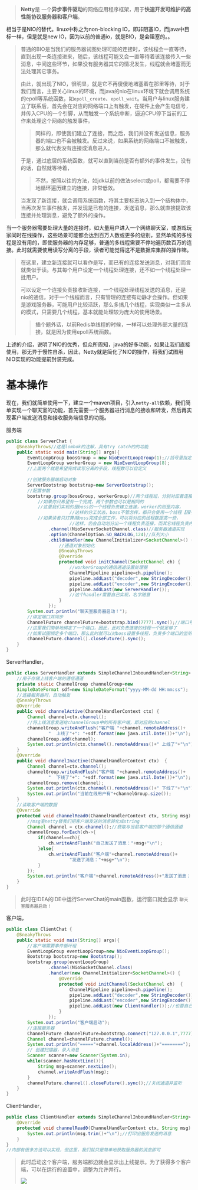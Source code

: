 > **Netty**是 一个**异步事件驱动**的网络应用程序框架，用于**快速开发可维护的高性能协议服务器和客户端**。

相当于是NIO的替代。linux中称之为non-blocking IO，即非阻塞IO，而java中目标一样，但是就是new IO，因为以前的普通io，就是BIO，是会阻塞的。。

> 普通的BIO是当我们的服务器试图处理可能的连接时，该线程会一直等待，直到出现一条连接进来，随后，该线程可能又会一直等待着该连接传入一些消息，中间这些环节，如果没有服务器其它的情况发生，线程就会堵塞而无法处理其它事务。
>
> 由此，就出现了NIO，很明显，就是它不再傻傻地堵塞着在那里等待，对于我们而言，主要关心linux的环境，而java的nio在linux环境下就会调用系统的epoll等系统函数，如`epoll_create`、`epoll_wait`。当用户与linux服务建立了联系后，首先会在对应的网络端口上有触发，在硬件上会产生电信号，并传入CPU的一个引脚，从而触发一个系统中断，逼迫CPU停下当前的工作来处理这个网络的触发事件。
>
> > 同样的，即使我们建立了连接，而之后，我们并没有发送信息，服务器的端口也不会被触发。反过来说，如果系统的网络端口不被触发，那么就代表没有连接或消息进入。
>
> 于是，通过底层的系统函数，就可以直到当前是否有额外的事件发生，没有的话，自然就等待着，
>
> > 不然，按照以往的方法，如jdk以前的做法select或poll，都需要不停地循环遍历建立的连接，非常低效。
>
> 当发现了新连接，就会调用系统函数，将其主要标志纳入到一个结构体中，当再次发生事件触发，并发现是已有的连接，发送消息，那么就直接提取该连接并处理消息，避免了额外的操作。

当一个服务器需要处理大量的连接时，如大量用户进入一个网络聊天室，或游戏玩家同时在线操作，这些场景可能都会达到百万人数或更多的级别，显然单纯的多线程是没有用的，即使服务器的内存足够，普通的多线程需要不停地遍历数百万的连接。此时就需要使用读写分离的手段，读者可能觉得这不是数据库集群的操作嘛。

> 在这里，建立新连接就可以看作是写，而已有的连接发送消息，对我们而言就类似于读。与其每个用户设定一个线程处理连接，还不如一个线程处理一批用户。
>
> 可以设定一个连接负责接收新连接，一个线程处理线程发送的消息，还是nio的通信，对于一个线程而言，只有管理的连接有动静才会操作。但如果是游戏服务器，可能用户比较活跃，那么多搞几个线程，实现类似一主多从的模式，只需要几个线程，基本就能处理较为庞大的使用场景。
>
> > 插个题外话，以前Redis单线程的时候，一样可以处理外部大量的连接，就是因为使用epoll系统函数。

上述的介绍，说明了NIO的优秀，但众所周知，java的好多功能，如果让我们直接使用，那无异于慢性自杀，因此，Netty就是简化了NIO的操作，将我们试图用NIO实现的功能提前封装完成。

# 基本操作

现在，我们就简单使用一下，建立一个maven项目，引入`netty-all`依赖，我们简单实现一个聊天室的功能，首先需要一个服务器进行消息的接收和转发，然后再实现客户端发送消息和接收服务端信息的功能。

服务端

```java
public class ServerChat {
    @SneakyThrows//这是lombok的注解，具有try catch的的功能
    public static void main(String[] args){
        EventLoopGroup boosGroup = new NioEventLoopGroup(1);//括号里指定的是线程数
        EventLoopGroup workerGroup = new NioEventLoopGroup(8);
        //上面两个就是希望完成读写分离的手段，线程数可以自定义
        
        //创建服务器端启动对象
        ServerBootstrap bootstrap=new ServerBootstrap();
        //配置参数
        bootstrap.group(bossGroup, workerGroup)//两个线程组，分别对应着连接的建立和内容的读取
            //如果你只希望有一个完成，两个参数也可以是相同的
            //这里我们实现的是boss的一个线程负责建立连接，worker的则是内容，
			            //这样的分工状态，boss不管怎样，都只会使用一个线程【限于绑定一个端口】
            //如果读者只打算用boss完成全部工作，可以将对应的线程数提高一些，
            			//这样，仍会自动划分出一个线程负责连接，而其它线程负责内容
                .channel(NioServerSocketChannel.class)//服务器通道实现
                .option(ChannelOption.SO_BACKLOG,124)//队列大小
                .childHandler(new ChannelInitializer<SocketChannel>() {
                    //通道对象初始化
                    @SneakyThrows
                    @Override
                    protected void initChannel(SocketChannel ch) {
                        //workerGroup的通信通道设置处理器
                        ChannelPipeline pipeline=ch.pipeline();
                        pipeline.addLast("decoder",new StringDecoder());
                        pipeline.addLast("encoder",new StringEncoder());
                        pipeline.addLast(new ServerHandler());
                        //这个handler需要自己实现，名字随意
                    }
                });
        System.out.println("聊天室服务器启动！");
        //绑定端口并同步
        ChannelFuture channelFuture=bootstrap.bind(7777).sync();//端口号随意
        //这里我们简单地绑定了一个端口，因此，此时负责连接的线程一个就足够了
        //如果试图绑定多个端口，那么此时就可以对boss设置多线程，负责多个端口的监听
        channelFuture.channel().closeFuture().sync();
    }
}
```

ServerHandler，

```java
public class ServerHandler extends SimpleChannelInboundHandler<String> {
    //用于存储上线客户端的通信通道
    private static ChannelGroup channelGroup=new 																		DefaultChannelGroup(GlobalEventExecutor.INSTANCE);
    SimpleDateFormat sdf=new SimpleDateFormat("yyyy-MM-dd HH:mm:ss");
    //连接服务器时，自动触发
    @SneakyThrows
    @Override
    public void channelActive(ChannelHandlerContext ctx) {
        Channel channel=ctx.channel();
        //将上线消息发送给channelGroup中的所有客户端，即对应的channel
        channelGroup.writeAndFlush("客户端 "+channel.remoteAddress()+
                "  上线了"+": "+sdf.format(new java.util.Date())+"\n");
        channelGroup.add(channel);
        System.out.println(ctx.channel().remoteAddress()+" 上线了"+"\n");
    }
    @Override
    public void channelInactive(ChannelHandlerContext ctx)  {
        Channel channel=ctx.channel();
        channelGroup.writeAndFlush("客户端 "+channel.remoteAddress()+
                "  下线了"+": "+sdf.format(new java.util.Date())+"\n");
        channelGroup.remove(channel);
        System.out.println(ctx.channel().remoteAddress()+" 下线了"+"\n");
        System.out.println("当前在线用户有"+channelGroup.size());
    }
    //读取客户端的数据
    @Override
    protected void channelRead0(ChannelHandlerContext ctx, String msg) {
        //msg室netty替我们把客户端发送的消息转化成string
        Channel channel = ctx.channel();//获取与当前客户端的那个通信通道
        channelGroup.forEach(ch->{
            if(channel==ch){
                ch.writeAndFlush("自己发送了消息："+msg+"\n");
            }else{
                ch.writeAndFlush("客户端"+channel.remoteAddress()+
                        "发送了消息："+msg+"\n");
            }
        });
        System.out.println("客户端"+channel.remoteAddress()+"发送了消息： "+msg+"\n");
    }
}
```

> 此时在IDEA的IDE中运行ServerChat的main函数，运行窗口就会显示 `聊天室服务器启动！`

客户端，

```java
public class ClientChat {
    @SneakyThrows
    public static void main(String[] args){
        //客户端需要事件循环组
        EventLoopGroup eventLoopGroup=new NioEventLoopGroup();
        Bootstrap bootstrap=new Bootstrap();
        bootstrap.group(eventLoopGroup)
                .channel(NioSocketChannel.class)
                .handler(new ChannelInitializer<SocketChannel>() {
                    @Override
                    protected void initChannel(SocketChannel ch)  {
                        ChannelPipeline pipeline=ch.pipeline();
                        pipeline.addLast("decoder",new StringDecoder());
                        pipeline.addLast("encoder",new StringEncoder());
                        pipeline.addLast(new ClientHandler());//也要自己实现，名字随意
                    }
                });
        System.out.println("客户端启动");
        //连接服务器
        ChannelFuture channelFuture=bootstrap.connect("127.0.0.1",7777).sync();
        Channel channel=channelFuture.channel();
        System.out.println("====="+channel.localAddress()+"========");
        // 创建扫描器，录入消息
        Scanner scanner=new Scanner(System.in);
        while(scanner.hasNextLine()){
            String msg=scanner.nextLine();
            channel.writeAndFlush(msg);
        }
        channelFuture.channel().closeFuture().sync();//关闭通道并监听
    }
}
```

ClientHandler，

```java
public class ClientHandler extends SimpleChannelInboundHandler<String> {
    @Override
    protected void channelRead0(ChannelHandlerContext ctx, String msg) {
        System.out.println(msg.trim()+"\n");//打印出服务发送的消息
    }
}
//内部有很多方法可以实现，但这里，我们就只是简单地获取服务器的消息即可
```

> 此时启动这个客户端，服务端那边就会显示出上线提示。为了获得多个客户端，可以在运行的设置中，调整为允许并行。
>
> ![][设置并行]













[设置并行]:https://z3.ax1x.com/2021/07/20/WtmmPP.png



